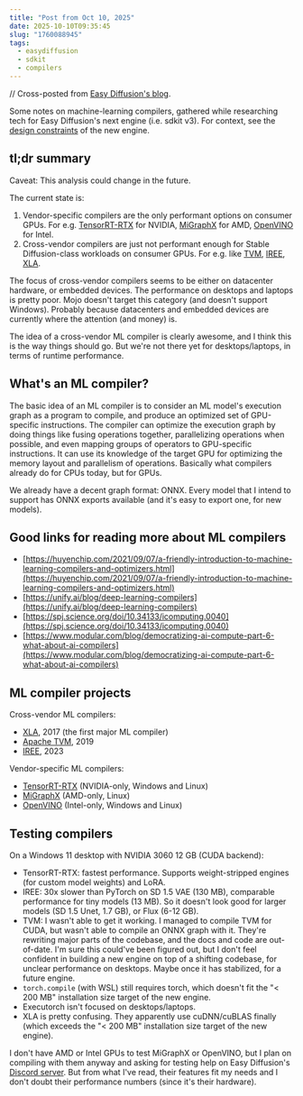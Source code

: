 ```yaml
---
title: "Post from Oct 10, 2025"
date: 2025-10-10T09:35:45
slug: "1760088945"
tags:
  - easydiffusion
  - sdkit
  - compilers
---
```


// Cross-posted from [Easy Diffusion's blog](https://easydiffusion.github.io/blog/1760088945).

Some notes on machine-learning compilers, gathered while researching tech for Easy Diffusion's next engine (i.e. sdkit v3). For context, see the [design constraints](https://cmdr2.github.io/notes/2025/10/1760085894/) of the new engine.

## tl;dr summary
Caveat: This analysis could change in the future.

The current state is:
1. Vendor-specific compilers are the only performant options on consumer GPUs. For e.g. [TensorRT-RTX](https://docs.nvidia.com/deeplearning/tensorrt-rtx/latest/index.html) for NVIDIA, [MiGraphX](https://rocm.docs.amd.com/projects/AMDMIGraphX/en/latest/) for AMD, [OpenVINO](https://github.com/openvinotoolkit/openvino) for Intel.
2. Cross-vendor compilers are just not performant enough for Stable Diffusion-class workloads on consumer GPUs. For e.g. like [TVM](https://tvm.apache.org/), [IREE](https://iree.dev/), [XLA](https://openxla.org/xla).

The focus of cross-vendor compilers seems to be either on datacenter hardware, or embedded devices. The performance on desktops and laptops is pretty poor. Mojo doesn't target this category (and doesn't support Windows). Probably because datacenters and embedded devices are currently where the attention (and money) is.

The idea of a cross-vendor ML compiler is clearly awesome, and I think this is the way things should go. But we're not there yet for desktops/laptops, in terms of runtime performance.

## What's an ML compiler?
The basic idea of an ML compiler is to consider an ML model's execution graph as a program to compile, and produce an optimized set of GPU-specific instructions. The compiler can optimize the execution graph by doing things like fusing operations together, parallelizing operations when possible, and even mapping groups of operators to GPU-specific instructions. It can use its knowledge of the target GPU for optimizing the memory layout and parallelism of operations. Basically what compilers already do for CPUs today, but for GPUs.

We already have a decent graph format: ONNX. Every model that I intend to support has ONNX exports available (and it's easy to export one, for new models).

## Good links for reading more about ML compilers

* [https://huyenchip.com/2021/09/07/a-friendly-introduction-to-machine-learning-compilers-and-optimizers.html](https://huyenchip.com/2021/09/07/a-friendly-introduction-to-machine-learning-compilers-and-optimizers.html)
* [https://unify.ai/blog/deep-learning-compilers](https://unify.ai/blog/deep-learning-compilers)
* [https://spj.science.org/doi/10.34133/icomputing.0040](https://spj.science.org/doi/10.34133/icomputing.0040)
* [https://www.modular.com/blog/democratizing-ai-compute-part-6-what-about-ai-compilers](https://www.modular.com/blog/democratizing-ai-compute-part-6-what-about-ai-compilers)

## ML compiler projects
Cross-vendor ML compilers:
- [XLA](https://openxla.org/xla), 2017 (the first major ML compiler)
- [Apache TVM](https://tvm.apache.org/), 2019
- [IREE](https://iree.dev/), 2023

Vendor-specific ML compilers:
- [TensorRT-RTX](https://docs.nvidia.com/deeplearning/tensorrt-rtx/latest/index.html) (NVIDIA-only, Windows and Linux)
- [MiGraphX](https://rocm.docs.amd.com/projects/AMDMIGraphX/en/latest/) (AMD-only, Linux)
- [OpenVINO](https://github.com/openvinotoolkit/openvino) (Intel-only, Windows and Linux)

## Testing compilers

On a Windows 11 desktop with NVIDIA 3060 12 GB (CUDA backend):
* TensorRT-RTX: fastest performance. Supports weight-stripped engines (for custom model weights) and LoRA.
* IREE: 30x slower than PyTorch on SD 1.5 VAE (130 MB), comparable performance for tiny models (13 MB). So it doesn't look good for larger models (SD 1.5 Unet, 1.7 GB), or Flux (6-12 GB).
* TVM: I wasn't able to get it working. I managed to compile TVM for CUDA, but wasn't able to compile an ONNX graph with it. They're rewriting major parts of the codebase, and the docs and code are out-of-date. I'm sure this could've been figured out, but I don't feel confident in building a new engine on top of a shifting codebase, for unclear performance on desktops. Maybe once it has stabilized, for a future engine.
* `torch.compile` (with WSL) still requires torch, which doesn't fit the "< 200 MB" installation size target of the new engine.
* Executorch isn't focused on desktops/laptops.
* XLA is pretty confusing. They apparently use cuDNN/cuBLAS finally (which exceeds the "< 200 MB" installation size target of the new engine).

I don't have AMD or Intel GPUs to test MiGraphX or OpenVINO, but I plan on compiling with them anyway and asking for testing help on Easy Diffusion's [Discord server](https://discord.com/invite/u9yhsFmEkB). But from what I've read, their features fit my needs and I don't doubt their performance numbers (since it's their hardware).